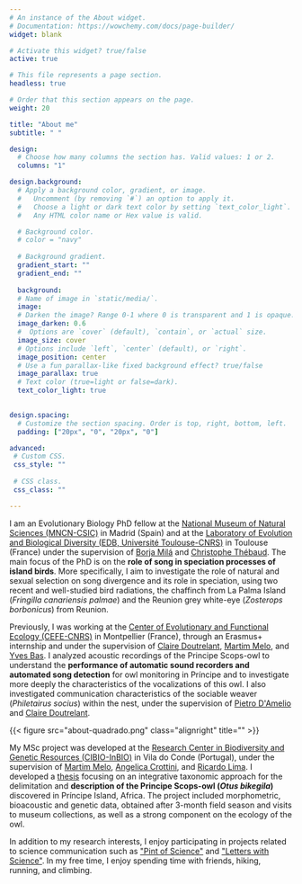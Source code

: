 ```yaml
---
# An instance of the About widget.
# Documentation: https://wowchemy.com/docs/page-builder/
widget: blank

# Activate this widget? true/false
active: true

# This file represents a page section.
headless: true

# Order that this section appears on the page.
weight: 20

title: "About me"
subtitle: " "

design:
  # Choose how many columns the section has. Valid values: 1 or 2.
  columns: "1"

design.background:
  # Apply a background color, gradient, or image.
  #   Uncomment (by removing `#`) an option to apply it.
  #   Choose a light or dark text color by setting `text_color_light`.
  #   Any HTML color name or Hex value is valid.

  # Background color.
  # color = "navy"
  
  # Background gradient.
  gradient_start: ""
  gradient_end: ""
  
  background:
  # Name of image in `static/media/`.
  image:
  # Darken the image? Range 0-1 where 0 is transparent and 1 is opaque.
  image_darken: 0.6
  #  Options are `cover` (default), `contain`, or `actual` size.
  image_size: cover
  # Options include `left`, `center` (default), or `right`.
  image_position: center
  # Use a fun parallax-like fixed background effect? true/false
  image_parallax: true
  # Text color (true=light or false=dark).
  text_color_light: true
  

design.spacing:
  # Customize the section spacing. Order is top, right, bottom, left.
  padding: ["20px", "0", "20px", "0"]

advanced:
 # Custom CSS. 
 css_style: ""
 
 # CSS class.
 css_class: ""

---
```


I am an Evolutionary Biology PhD fellow at the [National Museum of Natural Sciences (MNCN-CSIC)](https://www.mncn.csic.es/es) in Madrid (Spain) and at the [Laboratory of Evolution and Biological Diversity (EDB, Université Toulouse-CNRS)](https://edb.cnrs.fr/) in Toulouse (France) under the supervision of [Borja Milá](https://borjamila.com/) and [Christophe Thébaud](https://thebaud.weebly.com/). The main focus of the PhD is on the **role of song in speciation processes of island birds**. More specifically, I aim to investigate the role of natural and sexual selection on song divergence and its role in speciation, using two recent and well-studied bird radiations, the chaffinch from La Palma Island (<i>Fringilla canariensis palmae</i>) and the Reunion grey white-eye (<i>Zosterops borbonicus</i>) from Reunion. 

Previously, I was working at the [Center of Evolutionary and Functional Ecology (CEFE-CNRS)](https://www.cefe.cnrs.fr/fr/) in Montpellier (France), through an Erasmus+ internship and under the supervision of [Claire Doutrelant](https://www.cefe.cnrs.fr/fr/recherche/ee/esp/777-c/152-claire-doutrelant), [Martim Melo](https://cibio.up.pt/en/people/details/martim-melo/), and [Yves Bas](https://www.cefe.cnrs.fr/fr/recherche/bc/dpb/865-pdoc/2827-yves-bas). I analyzed acoustic recordings of the Principe Scops-owl to understand the **performance of automatic sound recorders and automated song detection** for owl monitoring in Príncipe and to investigate more deeply the characteristics of the vocalizations of this owl. I also investigated communication characteristics of the sociable weaver (<i>Philetairus socius</i>) within the nest, under the supervision of [Pietro D'Amelio](https://www.researchgate.net/profile/Pietro-Damelio) and [Claire Doutrelant](https://www.cefe.cnrs.fr/fr/recherche/ee/esp/777-c/152-claire-doutrelant).

{{< figure src="about-quadrado.png" class="alignright" title="" >}}

My MSc project was developed at the [Research Center in Biodiversity and Genetic Resources (CIBIO-InBIO)](https://cibio.up.pt/) in Vila do Conde (Portugal), under the supervision of [Martim Melo](https://cibio.up.pt/en/people/details/martim-melo/), [Angelica Crottini](https://cibio.up.pt/en/people/details/angelica-crottini/), and [Ricardo Lima](https://sites.google.com/site/rfdelimasite/home). I developed a [thesis](https://hdl.handle.net/10216/124021) focusing on an integrative taxonomic approach for the delimitation and **description of the Principe Scops-owl (<i>Otus bikegila</i>)** discovered in Príncipe Island, Africa. The project included morphometric, bioacoustic and genetic data, obtained after 3-month field season and visits to museum collections, as well as a strong component on the ecology of the owl.
 

In addition to my research interests, I enjoy participating in projects related to science communication such as ["Pint of Science"](https://pintofsciencept.wixsite.com/2020) and ["Letters with Science"](https://en.cartascomciencia.org/). In my free time, I enjoy spending time with friends, hiking, running, and climbing.

